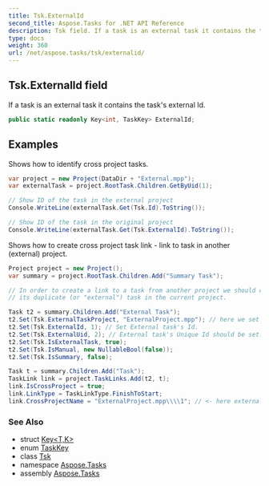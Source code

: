 ```yaml
---
title: Tsk.ExternalId
second_title: Aspose.Tasks for .NET API Reference
description: Tsk field. If a task is an external task it contains the tasks external Id
type: docs
weight: 360
url: /net/aspose.tasks/tsk/externalid/
---
```

## Tsk.ExternalId field

If a task is an external task it contains the task's external Id.

```csharp
public static readonly Key<int, TaskKey> ExternalId;
```

## Examples

Shows how to identify cross project tasks.

```csharp
var project = new Project(DataDir + "External.mpp");
var externalTask = project.RootTask.Children.GetByUid(1);

// Show ID of the task in the external project
Console.WriteLine(externalTask.Get(Tsk.Id).ToString());

// Show ID of the task in the original project
Console.WriteLine(externalTask.Get(Tsk.ExternalId).ToString());
```

Shows how to create cross project task link - link to task in another (external) project.

```csharp
Project project = new Project();
var summary = project.RootTask.Children.Add("Summary Task");

// In order to create a link to a task from another project we should create
// its duplicate (or "external") task in the current project.

Task t2 = summary.Children.Add("External Task");
t2.Set(Tsk.ExternalTaskProject, "ExternalProject.mpp"); // here we set path to external project's MPP file.
t2.Set(Tsk.ExternalId, 1); // Set External task's Id.
t2.Set(Tsk.ExternalUid, 2); // External task's Unique Id should be set.
t2.Set(Tsk.IsExternalTask, true);
t2.Set(Tsk.IsManual, new NullableBool(false));
t2.Set(Tsk.IsSummary, false);

Task t = summary.Children.Add("Task");
TaskLink link = project.TaskLinks.Add(t2, t);
link.IsCrossProject = true;
link.LinkType = TaskLinkType.FinishToStart;
link.CrossProjectName = "ExternalProject.mpp\\\\1"; // <- here external task's Id is used.
```

### See Also

* struct [Key&lt;T,K&gt;](../../key-2/)
* enum [TaskKey](../../taskkey/)
* class [Tsk](../)
* namespace [Aspose.Tasks](../../tsk/)
* assembly [Aspose.Tasks](../../../)


